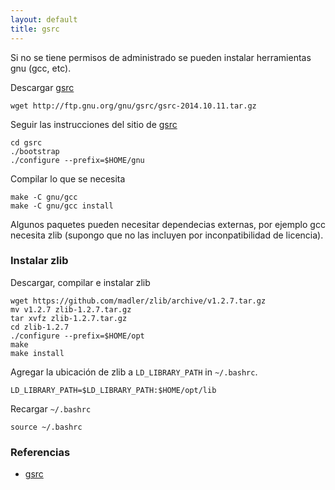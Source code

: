 ```yaml
---
layout: default
title: gsrc
---
```

Si no se tiene permisos de administrado se pueden instalar herramientas gnu (gcc, etc).

Descargar [gsrc][gsrc]

    wget http://ftp.gnu.org/gnu/gsrc/gsrc-2014.10.11.tar.gz

Seguir las instrucciones del sitio de [gsrc][gsrc]

    cd gsrc
    ./bootstrap
    ./configure --prefix=$HOME/gnu

Compilar lo que se necesita

    make -C gnu/gcc
    make -C gnu/gcc install

Algunos paquetes pueden necesitar dependecias externas, por ejemplo gcc necesita zlib (supongo que no las incluyen por inconpatibilidad de licencia).

### Instalar zlib

Descargar, compilar e instalar zlib

    wget https://github.com/madler/zlib/archive/v1.2.7.tar.gz
    mv v1.2.7 zlib-1.2.7.tar.gz
    tar xvfz zlib-1.2.7.tar.gz
    cd zlib-1.2.7
    ./configure --prefix=$HOME/opt
    make
    make install

Agregar la ubicación de zlib a `LD_LIBRARY_PATH` in `~/.bashrc`.

    LD_LIBRARY_PATH=$LD_LIBRARY_PATH:$HOME/opt/lib

Recargar `~/.bashrc`

    source ~/.bashrc

### Referencias

* [gsrc][gsrc]

[gsrc]: https://www.gnu.org/software/gsrc/
